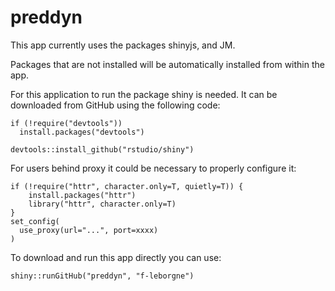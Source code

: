 # preddyn

This app currently uses the packages shinyjs, and JM.

Packages that are not installed will be automatically installed from within the app.

For this application to run the package shiny is needed. It can be downloaded from GitHub using the following code:

```{r}
if (!require("devtools"))
  install.packages("devtools")

devtools::install_github("rstudio/shiny")
```
For users behind proxy it could be necessary to properly configure it:
```{r}
if (!require("httr", character.only=T, quietly=T)) {
    install.packages("httr")
    library("httr", character.only=T)
}
set_config(
  use_proxy(url="...", port=xxxx)
)
```
To download and run this app directly you can use:
```{r}
shiny::runGitHub("preddyn", "f-leborgne")
```
